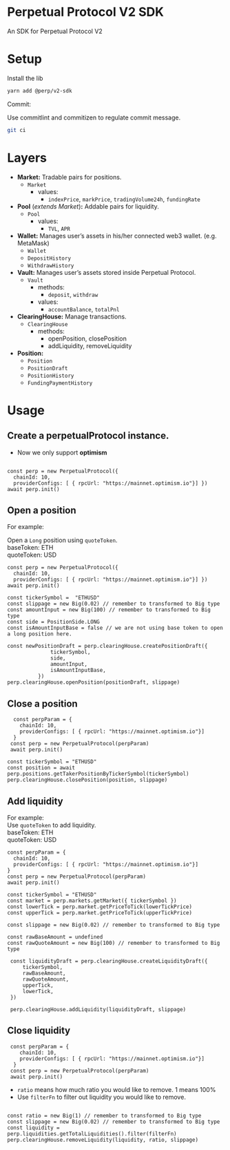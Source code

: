 # Perpetual Protocol V2 SDK

 An SDK for  Perpetual Protocol V2

# Setup
Install the lib

```bash
yarn add @perp/v2-sdk
```

Commit:

Use commitlint and commitizen to regulate commit message.
 ```bash
 git ci
```


# Layers
- **Market:** Tradable pairs for positions.
    - `Market`
        - values:
            - `indexPrice`, `markPrice`, `tradingVolume24h`, `fundingRate`
- **Pool** (*extends Market*)**:** Addable pairs for liquidity.
    - `Pool`
        - values:
            - `TVL`, `APR`
- **Wallet:** Manages user’s assets in his/her connected web3 wallet. (e.g. MetaMask)
    - `Wallet`
    - `DepositHistory`
    - `WithdrawHistory`
- **Vault:** Manages user’s assets stored inside Perpetual Protocol.
    - `Vault`
        - methods:
            - `deposit`, `withdraw`
        - values:
            - `accountBalance`, `totalPnl`
- **ClearingHouse:** Manage transactions.
    - `ClearingHouse`
        - methods:
            - openPosition, closePosition
            - addLiquidity, removeLiquidity
- **Position:**
    - `Position`
    - `PositionDraft`
    - `PositionHistory`
    - `FundingPaymentHistory`




# Usage

## Create a perpetualProtocol instance.

* Now we only support **optimism**


```

const perp = new PerpetualProtocol({
  chainId: 10,
  providerConfigs: [ { rpcUrl: "https://mainnet.optimism.io"}] })
await perp.init()

```

## Open a position

For example:

Open a `Long` position using `quoteToken`. <br>
baseToken: ETH <br>
quoteToken: USD

```
const perp = new PerpetualProtocol({
  chainId: 10,
  providerConfigs: [ { rpcUrl: "https://mainnet.optimism.io"}] })
await perp.init()

```

  ```
  const tickerSymbol =  "ETHUSD"
  const slippage = new Big(0.02) // remember to transformed to Big type
  const amountInput = new Big(100) // remember to transformed to Big type
  const side = PositionSide.LONG
  const isAmountInputBase = false // we are not using base token to open a long position here.

  const newPositionDraft = perp.clearingHouse.createPositionDraft({
                tickerSymbol,
                side,
                amountInput,
                isAmountInputBase,
            })
  perp.clearingHouse.openPosition(positionDraft, slippage)
  ```

## Close a position

```
  const perpParam = {
    chainId: 10,
    providerConfigs: [ { rpcUrl: "https://mainnet.optimism.io"}]
  }
 const perp = new PerpetualProtocol(perpParam)
 await perp.init()
 ```
```
const tickerSymbol = "ETHUSD"
const position = await perp.positions.getTakerPositionByTickerSymbol(tickerSymbol)
perp.clearingHouse.closePosition(position, slippage)
```
## Add liquidity
 For example:<br />
  Use `quoteToken` to add liquidity. <br />
  baseToken: ETH <br />
  quoteToken: USD


  ```
  const perpParam = {
    chainId: 10,
    providerConfigs: [ { rpcUrl: "https://mainnet.optimism.io"}]
  }
 const perp = new PerpetualProtocol(perpParam)
 await perp.init()
 ```
 ```
 const tickerSymbol = "ETHUSD"
 const market = perp.markets.getMarket({ tickerSymbol })
 const lowerTick = perp.market.getPriceToTick(lowerTickPrice)
 const upperTick = perp.market.getPriceToTick(upperTickPrice)

 const slippage = new Big(0.02) // remember to transformed to Big type

const rawBaseAmount = undefined
const rawQuoteAmount = new Big(100) // remember to transformed to Big type

  const liquidityDraft = perp.clearingHouse.createLiquidityDraft({
      tickerSymbol,
      rawBaseAmount,
      rawQuoteAmount,
      upperTick,
      lowerTick,
  })

  perp.clearingHouse.addLiquidity(liquidityDraft, slippage)
  ```

## Close liquidity
```
 const perpParam = {
    chainId: 10,
    providerConfigs: [ { rpcUrl: "https://mainnet.optimism.io"}]
  }
 const perp = new PerpetualProtocol(perpParam)
 await perp.init()
```
- `ratio` means how much ratio you would like to remove. 1 means 100%
- Use `filterFn` to filter out liquidity you would like to remove.
```

const ratio = new Big(1) // remember to transformed to Big type
const slippage = new Big(0.02) // remember to transformed to Big type
const liquidity = perp.liquidities.getTotalLiquidities().filter(filterFn)
perp.clearingHouse.removeLiquidity(liquidity, ratio, slippage)

```

